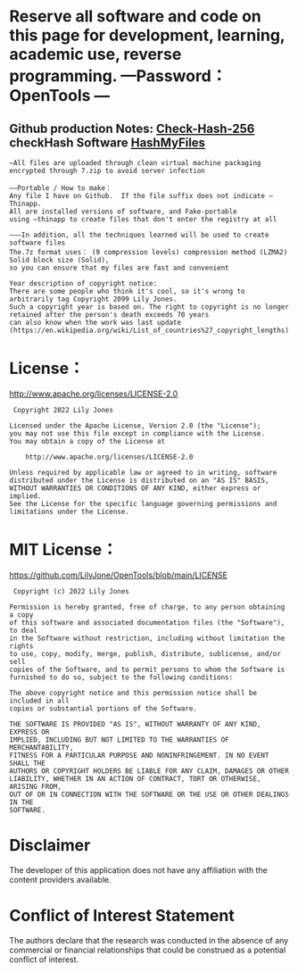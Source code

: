 # Reserve all software and code on this page for development, learning, academic use, reverse programming.  —Password：OpenTools — 
## Github production Notes: [Check-Hash-256](https://github.com/LilyJone/OpenTools/blob/main/SHA-256_ME) checkHash Software [HashMyFiles](https://github.com/LilyJone/OpenTools/tree/main/OpenTools)
```
—All files are uploaded through clean virtual machine packaging
encrypted through 7.zip to avoid server infection

——Portable / How to make：
Any file I have on Github.  If the file suffix does not indicate —Thinapp.   
All are installed versions of software, and Fake-portable
using —thinapp to create files that don't enter the registry at all  

———In addition, all the techniques learned will be used to create software files  
The.7z format uses： (9 compression levels) compression method (LZMA2) Solid block size (Solid), 
so you can ensure that my files are fast and convenient

Year description of copyright notice:
There are some people who think it's cool, so it's wrong to arbitrarily tag Copyright 2099 Lily Jones. 
Such a copyright year is based on. The right to copyright is no longer retained after the person's death exceeds 70 years
can also know when the work was last update (https://en.wikipedia.org/wiki/List_of_countries%27_copyright_lengths)
```


# License：
http://www.apache.org/licenses/LICENSE-2.0

```
 Copyright 2022 Lily Jones

Licensed under the Apache License, Version 2.0 (the "License");
you may not use this file except in compliance with the License.
You may obtain a copy of the License at

    http://www.apache.org/licenses/LICENSE-2.0

Unless required by applicable law or agreed to in writing, software
distributed under the License is distributed on an "AS IS" BASIS,
WITHOUT WARRANTIES OR CONDITIONS OF ANY KIND, either express or implied.
See the License for the specific language governing permissions and
limitations under the License. 
```

# MIT License：
https://github.com/LilyJone/OpenTools/blob/main/LICENSE

```
 Copyright (c) 2022 Lily Jones

Permission is hereby granted, free of charge, to any person obtaining a copy
of this software and associated documentation files (the "Software"), to deal
in the Software without restriction, including without limitation the rights
to use, copy, modify, merge, publish, distribute, sublicense, and/or sell
copies of the Software, and to permit persons to whom the Software is
furnished to do so, subject to the following conditions:

The above copyright notice and this permission notice shall be included in all
copies or substantial portions of the Software.

THE SOFTWARE IS PROVIDED "AS IS", WITHOUT WARRANTY OF ANY KIND, EXPRESS OR
IMPLIED, INCLUDING BUT NOT LIMITED TO THE WARRANTIES OF MERCHANTABILITY,
FITNESS FOR A PARTICULAR PURPOSE AND NONINFRINGEMENT. IN NO EVENT SHALL THE
AUTHORS OR COPYRIGHT HOLDERS BE LIABLE FOR ANY CLAIM, DAMAGES OR OTHER
LIABILITY, WHETHER IN AN ACTION OF CONTRACT, TORT OR OTHERWISE, ARISING FROM,
OUT OF OR IN CONNECTION WITH THE SOFTWARE OR THE USE OR OTHER DEALINGS IN THE
SOFTWARE.
```

# Disclaimer 
The developer of this application does not have any affiliation with the content providers available.

# Conflict of Interest Statement
The authors declare that the research was conducted in the absence of any commercial or financial relationships that could be construed as a potential conflict of interest.

